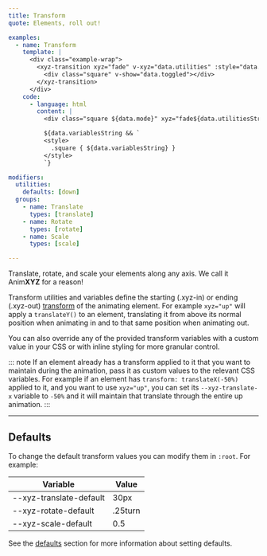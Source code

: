 ```yaml
---
title: Transform
quote: Elements, roll out!

examples:
  - name: Transform
    template: |
      <div class="example-wrap">
        <xyz-transition xyz="fade" v-xyz="data.utilities" :style="data.variables" v-on="data.listeners">
          <div class="square" v-show="data.toggled"></div>
        </xyz-transition>
      </div>
    code:
      - language: html
        content: |
          <div class="square ${data.mode}" xyz="fade${data.utilitiesString && ' ' + data.utilitiesString}"></div>

          ${data.variablesString && `
          <style>
            .square { ${data.variablesString} }
          </style>
          `}

modifiers:
  utilities:
    defaults: [down]
  groups:
    - name: Translate
      types: [translate]
    - name: Rotate
      types: [rotate]
    - name: Scale
      types: [scale]

---
```


Translate, rotate, and scale your elements along any axis. We call it Anim**XYZ** for a reason!

Transform utilities and variables define the starting (.xyz-in) or ending (.xyz-out) [transform](https://developer.mozilla.org/en-US/docs/Web/CSS/transform) of the animating element. For example `xyz="up"` will apply a `translateY()` to an element, translating it from above its normal position when animating in and to that same position when animating out.

You can also override any of the provided transform variables with a custom value in your CSS or with inline styling for more granular control.

::: note
If an element already has a transform applied to it that you want to maintain during the animation, pass it as custom values to the relevant CSS variables. For example if an element has `transform: translateX(-50%)` applied to it, and you want to use `xyz="up"`, you can set its `--xyz-translate-x` variable to `-50%` and it will maintain that translate through the entire up animation.
:::

---
## Defaults

To change the default transform values you can modify them in `:root`. For example:

<div class="variables-table table-wrap shadow-scroll-h">
  <table class="shadow-scroll-content">
    <thead>
      <tr>
        <th>Variable</th>
        <th>Value</th>
      </tr>
    </thead>
    <tbody>
      <tr>
        <td>--xyz-translate-default</td>
        <td>30px</td>
      </tr>
      <tr>
        <td>--xyz-rotate-default</td>
        <td>.25turn</td>
      </tr>
      <tr>
        <td>--xyz-scale-default</td>
        <td>0.5</td>
      </tr>
    </tbody>
  </table>
</div>

See the [defaults](#defaults) section for more information about setting defaults.
